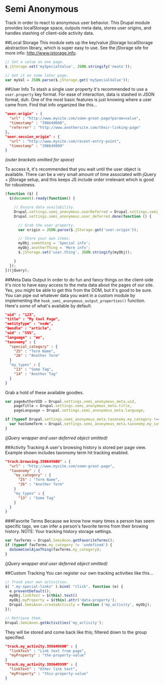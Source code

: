Semi Anonymous
==============

Track in order to react to anonymous user behavior. This Drupal module provides localStorage space,
outputs meta data, stores user origins, and handles stashing of client-side activity data.

##Local Storage
This module sets up the key/value jStorage localStorage abstraction library, which is super easy to use.
See the jStorage site for more info: http://www.jstorage.info.
```javascript
// Set a value on one page.
$.jStorage.set('mySpecialValue', JSON.stringify('neato'));

// Get it on some later page.
var myVal = JSON.parse($.jStorage.get('mySpecialValue'));
```

##User Info
To stash a single user property it's recommended to use a `user.property` key format. For ease of
interaction, data is stashed in JSON format, duh. One of the most basic features is just knowing
where a user came from. Find that info organized like this...
```json
"user.origin" : {
  "url" : "http://www.mysite.com/some-great-page?param=value",
  "timestamp" : "398649600",
  "referrer" : "http://www.anothersite.com/their-linking-page"
},
"user.session_origin" : {
  "url" : "http://www.mysite.com/recent-entry-point",
  "timestamp" : "398649999"
}
```
_(outer brackets omitted for space)_

To access it, it's recommended that you wait until the user object is available. There can be a
very small amount of time associated with jQuery + jStorage setup, and this keeps JS include order
irrelevant which is good for robustness.
```javascript
(function ($) {
  $(document).ready(function() {

    // Ensure data availability.
    Drupal.settings.semi_anonymous.userDeferred = Drupal.settings.semi_anonymous.userDeferred || $.Deferred();
    Drupal.settings.semi_anonymous.user_deferred.done(function () {

      // Grab the user property.
      var origin = JSON.parse($.jStorage.get('user.origin'));

      // Store your own items.
      myObj.something = 'Special info';
      myObj.anotherThing = 'More info';
      $.jStorage.set('user.thing', JSON.stringify(myObj));

    }
  });
})(jQuery);
```

##Meta Data Output
In order to do fun and fancy things on the client-side it's nice to have easy access to the meta data
about the pages of our site. Yes, you might be able to get this from the DOM, but it's good to be sure.
You can pipe out whatever data you want in a custom module by implementing the
`hook_semi_anonymous_output_properties()` function. Here's _some_ of what's available by default.
```json
"nid" : "123",
"title" : "My Cool Page",
"entityType" : "node",
"bundle" : "article",
"uid" : "555",
"language" : "en",
"taxonomy" : {
  "special_category" : {
    "25" : "Term Name",
    "26" : "Another Term"
  }
  "my_types" : {
    "13" : "Some Tag",
    "14" : "Another Tag"
  }
}
```

Grab a hold of these available goodies.
```javascript
var pageAuthorUID = Drupal.settings.semi_anonymous_meta.uid,
    pageTitle = Drupal.settings.semi_anonymous_meta.title,
    pageLanguage = Drupal.settings.semi_anonymous_meta.language;

if (typeof Drupal.settings.semi_anonymous_meta.taxonomy.my_category !== 'undefined') {
  var hasSomeTerm = Drupal.settings.semi_anonymous_meta.taxonomy.my_category.hasOwnProperty('1747');
}
```
_(jQuery wrapper and user deferred object omitted)_

##Activity Tracking
A user's browsing history is stored per page view. Example shown includes taxonomy term hit tracking enabled.
```json
"track.browsing.398649600" : {
  "url" : "http://www.mysite.com/some-great-page",
  "taxonomy" : {
    "my_category" : {
      "25" : "Term Name",
      "26" : "Another Term"
    }
    "my_types" : {
      "13" : "Some Tag"
    }
  }
}
```

###Favorite Terms
Because we know how many times a person has seem specific tags, we can infer a person's favorite
terms from their browing history. NOTE: Your tracking history storage settings.
```javascript
var favTerms = Drupal.SemiAnon.getFavoriteTerms();
if (typeof favTerms.my_category != 'undefined') {
  doSomeCoolAjaxThing(favTerms.my_category);
}
```
_(jQuery wrapper and user deferred object omitted)_

##Custom Tracking
You can register our own tracking activities like this...
```javascript
// Track your own activities.
$( ".my-special-links" ).bind( "click", function (e) {
  e.preventDefault();
  myObj.linkText = $(this).text()
  myObj.myProperty = $(this).attr('data-property');
  Drupal.SemiAnon.createActivity = function ('my_activity', myObj);
});

// Retrieve them.
Drupal.SemiAnon.getActivities('my_activity');
```

They will be stored and come back like this; filtered down to the group specified.
```json
"track.my_activity.398649600" : {
  "linkText" : "Link text from page",
  "myProperty" : "the-property-value"
}
"track.my_activity.398649999" : {
  "linkText" : "Other link text",
  "myProperty" : "this-property-value"
}
```
